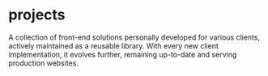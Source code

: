 # projects
A collection of front-end solutions personally developed for various clients, actively maintained as a reusable library. With every new client implementation, it evolves further, remaining up-to-date and serving production websites.